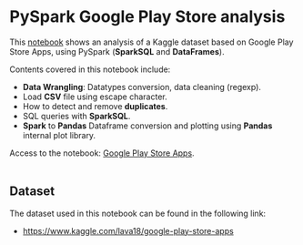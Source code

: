 # PySpark Google Play Store analysis

This [notebook](https://github.com/cvilla87/PySpark-Google-Play-Store-analysis/blob/master/Google%20Play%20Store%20Apps.ipynb) shows an analysis of a Kaggle dataset based on Google Play Store Apps, using PySpark (**SparkSQL** and **DataFrames**).

Contents covered in this notebook include:
* **Data Wrangling**: Datatypes conversion, data cleaning (regexp).
* Load **CSV** file using escape character.
* How to detect and remove **duplicates**.
* SQL queries with **SparkSQL**.
* **Spark** to **Pandas** Dataframe conversion and plotting using **Pandas** internal plot library.

Access to the notebook: [Google Play Store Apps](https://github.com/cvilla87/PySpark-Google-Play-Store-analysis/blob/master/Google%20Play%20Store%20Apps.ipynb).
<br><br>

## Dataset

The dataset used in this notebook can be found in the following link:
- https://www.kaggle.com/lava18/google-play-store-apps
